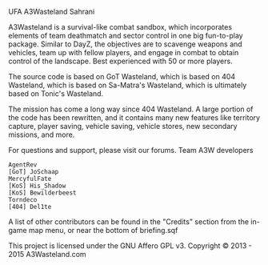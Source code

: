 UFA A3Wasteland Sahrani

A3Wasteland is a survival-like combat sandbox, which incorporates elements of team deathmatch and sector control in one big fun-to-play package. Similar to DayZ, the objectives are to scavenge weapons and vehicles, team up with fellow players, and engage in combat to obtain control of the landscape. Best experienced with 50 or more players.

The source code is based on GoT Wasteland, which is based on 404 Wasteland, which is based on Sa-Matra's Wasteland, which is ultimately based on Tonic's Wasteland.

The mission has come a long way since 404 Wasteland. A large portion of the code has been rewritten, and it contains many new features like territory capture, player saving, vehicle saving, vehicle stores, new secondary missions, and more.

For questions and support, please visit our forums.
Team A3W developers

    AgentRev
    [GoT] JoSchaap
    MercyfulFate
    [KoS] His_Shadow
    [KoS] Bewilderbeest
    Torndeco
    [404] Del1te

A list of other contributors can be found in the "Credits" section from the in-game map menu, or near the bottom of briefing.sqf

This project is licensed under the GNU Affero GPL v3. Copyright © 2013 - 2015 A3Wasteland.com
